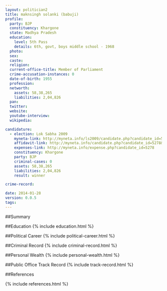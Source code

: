 ```yaml
---
layout: politician2
title: maknsingh solanki (babuji)
profile: 
  party: BJP
  constituency: Khargone
  state: Madhya Pradesh
  education: 
    level: 5th Pass
    details: 6th, govt, boys middle school - 1968
  photo: 
  sex: 
  caste: 
  religion: 
  current-office-title: Member of Parliament
  crime-accusation-instances: 0
  date-of-birth: 1955
  profession: 
  networth: 
    assets: 58,38,265
    liabilities: 2,04,826
  pan: 
  twitter: 
  website: 
  youtube-interview: 
  wikipedia: 

candidature: 
  - election: Lok Sabha 2009
    myneta-link: http://myneta.info/ls2009/candidate.php?candidate_id=5278
    affidavit-link: http://myneta.info/candidate.php?candidate_id=5278&scan=original
    expenses-link: http://myneta.info/expense.php?candidate_id=5278
    constituency: Khargone 
    party: BJP
    criminal-cases: 0
    assets: 58,38,265
    liabilities: 2,04,826
    result: winner 

crime-record: 

date: 2014-01-28
version: 0.0.5
tags: 
---
```

##Summary


##Education
{% include education.html %}


##Political Career
{% include political-career.html %}


##Criminal Record
{% include criminal-record.html %}


##Personal Wealth
{% include personal-wealth.html %}


##Public Office Track Record
{% include track-record.html %}


##References


{% include references.html %}